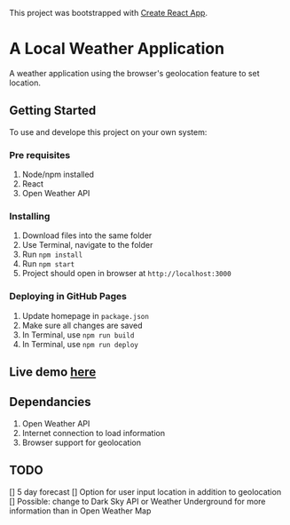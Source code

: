 This project was bootstrapped with [Create React App](https://github.com/facebook/create-react-app).

# A Local Weather Application
A weather application using the browser's geolocation feature to set location.
## Getting Started
To use and develope this project on your own system:

### Pre requisites
1. Node/npm installed
2. React
3. Open Weather API

### Installing
1.  Download files into the same folder
2. Use Terminal, navigate to the folder
3. Run `npm install`
4. Run `npm start`
5. Project should open in browser at `http://localhost:3000`

### Deploying in GitHub Pages
1. Update homepage in `package.json`
2. Make sure all changes are saved
3. In Terminal, use `npm run build`
4. In Terminal, use `npm run deploy`

## Live demo [here](https://hcolleen.github.io/weather/)

## Dependancies
1. Open Weather API
2. Internet connection to load information
3. Browser support for geolocation

## TODO
[] 5 day forecast
[] Option for user input location in addition to geolocation
[] Possible: change to Dark Sky API or Weather Underground for more information than in Open Weather Map